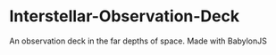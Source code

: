 # Interstellar-Observation-Deck
An observation deck in the far depths of space. Made with BabylonJS
